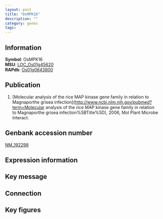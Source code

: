 ```yaml
---
layout: post
title: "OsMPK16"
description: ""
category: genes
tags: 
---
```


## Information
__Symbol__: OsMPK16  
__MSU__: [LOC_Os01g45620](http://rice.plantbiology.msu.edu/cgi-bin/ORF_infopage.cgi?orf=LOC_Os01g45620)  
__RAPdb__: [Os01g0643800](http://rapdb.dna.affrc.go.jp/viewer/gbrowse_details/irgsp1?name=Os01g0643800)  

## Publication
1. [Molecular analysis of the rice MAP kinase gene family in relation to Magnaporthe grisea infection](http://www.ncbi.nlm.nih.gov/pubmed?term=Molecular analysis of the rice MAP kinase gene family in relation to Magnaporthe grisea infection%5BTitle%5D), 2006, Mol Plant Microbe Interact.

## Genbank accession number
[NM_192298](http://www.ncbi.nlm.nih.gov/nuccore/NM_192298)  

## Expression information

## Key message

## Connection

## Key figures


